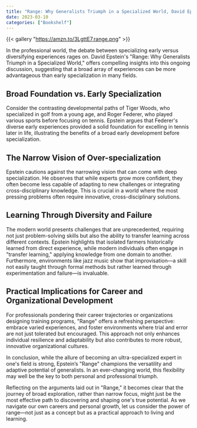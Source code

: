 ```yaml
---
title: "Range: Why Generalists Triumph in a Specialized World, David Epstein, 2020"
date: 2023-03-10
categories: ["Bookshelf"]
---
```


{{< gallery "https://amzn.to/3LgttE7,range.png" >}}

In the professional world, the debate between specializing early versus diversifying experiences rages on. David Epstein's "Range: Why Generalists Triumph in a Specialized World," offers compelling insights into this ongoing discussion, suggesting that a broad array of experiences can be more advantageous than early specialization in many fields.

## Broad Foundation vs. Early Specialization

Consider the contrasting developmental paths of Tiger Woods, who specialized in golf from a young age, and Roger Federer, who played various sports before focusing on tennis. Epstein argues that Federer's diverse early experiences provided a solid foundation for excelling in tennis later in life, illustrating the benefits of a broad early development before specialization.

## The Narrow Vision of Over-specialization

Epstein cautions against the narrowing vision that can come with deep specialization. He observes that while experts grow more confident, they often become less capable of adapting to new challenges or integrating cross-disciplinary knowledge. This is crucial in a world where the most pressing problems often require innovative, cross-disciplinary solutions.

## Learning Through Diversity and Failure

The modern world presents challenges that are unprecedented, requiring not just problem-solving skills but also the ability to transfer learning across different contexts. Epstein highlights that isolated farmers historically learned from direct experience, while modern individuals often engage in "transfer learning," applying knowledge from one domain to another. Furthermore, environments like jazz music show that improvisation—a skill not easily taught through formal methods but rather learned through experimentation and failure—is invaluable.

## Practical Implications for Career and Organizational Development

For professionals pondering their career trajectories or organizations designing training programs, "Range" offers a refreshing perspective: embrace varied experiences, and foster environments where trial and error are not just tolerated but encouraged. This approach not only enhances individual resilience and adaptability but also contributes to more robust, innovative organizational cultures.

In conclusion, while the allure of becoming an ultra-specialized expert in one's field is strong, Epstein’s "Range" champions the versatility and adaptive potential of generalists. In an ever-changing world, this flexibility may well be the key to both personal and professional triumph.

Reflecting on the arguments laid out in "Range," it becomes clear that the journey of broad exploration, rather than narrow focus, might just be the most effective path to discovering and shaping one's true potential. As we navigate our own careers and personal growth, let us consider the power of range—not just as a concept but as a practical approach to living and learning.
